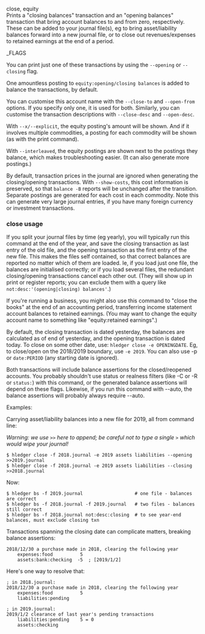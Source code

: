 close, equity\
Prints a "closing balances" transaction and an "opening balances" transaction
that bring account balances to and from zero, respectively.
These can be added to your journal file(s), eg to bring
asset/liability balances forward into a new journal file, or to
close out revenues/expenses to retained earnings at the end of a period.

_FLAGS

You can print just one of these transactions by using the
`--opening` or `--closing` flag.

One amountless posting to `equity:opening/closing balances` is added
to balance the transactions, by default.

You can customise this account name with the `--close-to` and
`--open-from` options. If you specify only one, it is used for both.
Similarly, you can customise the transaction descriptions with
`--close-desc` and `--open-desc`.

With `--x/--explicit`, the equity posting's amount will be shown.
And if it involves multiple commodities, a posting for each commodity 
will be shown (as with the print command).

With `--interleaved`, the equity postings are shown next to the
postings they balance, which makes troubleshooting easier.
(It can also generate more postings.)

By default, transaction prices in the journal are ignored when
generating the closing/opening transactions.
With `--show-costs`, this cost information is preserved,
so that `balance -B` reports will be unchanged after the transition.
Separate postings are generated for each cost in each commodity.
Note this can generate very large journal entries, if you have many
foreign currency or investment transactions.

### close usage

If you split your journal files by time (eg yearly), you will
typically run this command at the end of the year, and save the
closing transaction as last entry of the old file, and the opening
transaction as the first entry of the new file.
This makes the files self contained, so that correct balances are
reported no matter which of them are loaded. Ie, if you load just one
file, the balances are initialised correctly; or if you load several
files, the redundant closing/opening transactions cancel each other
out. (They will show up in print or register reports; you can exclude
them with a query like `not:desc:'(opening|closing) balances'`.)

If you're running a business, you might also use this command to
"close the books" at the end of an accounting period, transferring
income statement account balances to retained earnings. (You may want
to change the equity account name to something like 
"equity:retained earnings".)

By default, the closing transaction is dated yesterday, the balances 
are calculated as of end of yesterday, and the opening transaction is dated today.
To close on some other date, use: `hledger close -e OPENINGDATE`.
Eg, to close/open on the 2018/2019 boundary, use `-e 2019`.
You can also use -p or `date:PERIOD` (any starting date is ignored).

Both transactions will include balance assertions for the
closed/reopened accounts.  You probably shouldn't use status or
realness filters (like -C or -R or `status:`) with this command, or
the generated balance assertions will depend on these flags.
Likewise, if you run this command with --auto, the balance assertions
will probably always require --auto.

Examples:

Carrying asset/liability balances into a new file for 2019, all from command line:

*Warning: we use `>>` here to append; be careful not to type a single `>` which would wipe your journal!*

```shell
$ hledger close -f 2018.journal -e 2019 assets liabilities --opening >>2019.journal
$ hledger close -f 2018.journal -e 2019 assets liabilities --closing >>2018.journal
```

Now:

```shell
$ hledger bs -f 2019.journal                   # one file - balances are correct
$ hledger bs -f 2018.journal -f 2019.journal   # two files - balances still correct
$ hledger bs -f 2018.journal not:desc:closing  # to see year-end balances, must exclude closing txn
```

Transactions spanning the closing date can complicate matters, breaking balance assertions:

```journal
2018/12/30 a purchase made in 2018, clearing the following year
    expenses:food          5
    assets:bank:checking  -5  ; [2019/1/2]
```

Here's one way to resolve that:

```journal
; in 2018.journal:
2018/12/30 a purchase made in 2018, clearing the following year
    expenses:food          5
    liabilities:pending

; in 2019.journal:
2019/1/2 clearance of last year's pending transactions
    liabilities:pending    5 = 0
    assets:checking
```
